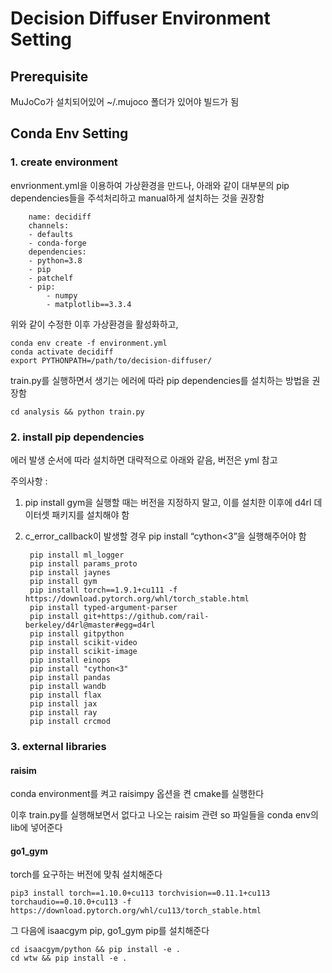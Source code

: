 # Decision Diffuser Environment Setting

## Prerequisite
MuJoCo가 설치되어있어 ~/.mujoco 폴더가 있어야 빌드가 됨

## Conda Env Setting
### 1. create environment

envrionment.yml을 이용하여 가상환경을 만드나, 아래와 같이 
대부분의 pip dependencies들을 주석처리하고 manual하게 설치하는 것을 권장함

	    name: decidiff
	    channels:
		- defaults
		- conda-forge
	    dependencies:
		- python=3.8
		- pip
		- patchelf
		- pip:
		    - numpy
		    - matplotlib==3.3.4

위와 같이 수정한 이후 가상환경을 활성화하고,

    conda env create -f environment.yml
    conda activate decidiff
    export PYTHONPATH=/path/to/decision-diffuser/

train.py를 실행하면서 생기는 에러에 따라 pip dependencies를 설치하는 방법을 권장함

    cd analysis && python train.py

### 2. install pip dependencies
에러 발생 순서에 따라 설치하면 대략적으로 아래와 같음, 버전은 yml 참고

주의사항 : 
1) pip install gym을 실행할 때는 버전을 지정하지 말고, 이를 설치한 이후에 d4rl 데이터셋 패키지를 설치해야 함
2) c_error_callback이 발생할 경우 pip install “cython<3”을 실행해주어야 함

		pip install ml_logger
		pip install params_proto
		pip install jaynes
		pip install gym
		pip install torch==1.9.1+cu111 -f https://download.pytorch.org/whl/torch_stable.html
		pip install typed-argument-parser
		pip install git+https://github.com/rail-berkeley/d4rl@master#egg=d4rl
		pip install gitpython
		pip install scikit-video
		pip install scikit-image
		pip install einops
		pip install "cython<3"
		pip install pandas
		pip install wandb
		pip install flax
		pip install jax
		pip install ray
		pip install crcmod

### 3. external libraries
#### raisim
conda environment를 켜고 raisimpy 옵션을 켠 cmake를 실행한다

이후 train.py를 실행해보면서 없다고 나오는 raisim 관련 so 파일들을 conda env의 lib에 넣어준다
#### go1_gym
torch를 요구하는 버전에 맞춰 설치해준다

	pip3 install torch==1.10.0+cu113 torchvision==0.11.1+cu113 torchaudio==0.10.0+cu113 -f https://download.pytorch.org/whl/cu113/torch_stable.html

그 다음에 isaacgym pip, go1_gym pip를 설치해준다

	cd isaacgym/python && pip install -e .
 	cd wtw && pip install -e .
